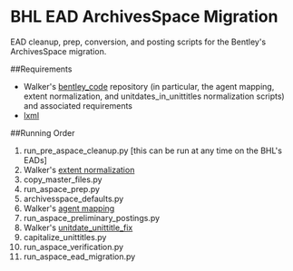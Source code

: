 # BHL EAD ArchivesSpace Migration
EAD cleanup, prep, conversion, and posting scripts for the Bentley's ArchivesSpace migration.

##Requirements
* Walker's [bentley_code](https://github.com/walkerdb/bentley_code) repository (in particular, the agent mapping, extent normalization, and unitdates_in_unittitles normalization scripts) and associated requirements
* [lxml](http://lxml.de/)

##Running Order
1. run_pre_aspace_cleanup.py [this can be run at any time on the BHL's EADs]
2. Walker's [extent normalization](https://github.com/walkerdb/bentley_code/tree/master/normalization/aspaceify_extents)
3. copy_master_files.py
4. run_aspace_prep.py
5. archivesspace_defaults.py
6. Walker's [agent mapping](https://github.com/walkerdb/bentley_code/tree/master/mapping/aspace_agent_mapping)
7. run_aspace_preliminary_postings.py
8. Walker's [unitdate_unittitle_fix](https://github.com/walkerdb/bentley_code/tree/master/normalization/unitdates_in_unittitles)
9. capitalize_unittitles.py
10. run_aspace_verification.py
11. run_aspace_ead_migration.py
